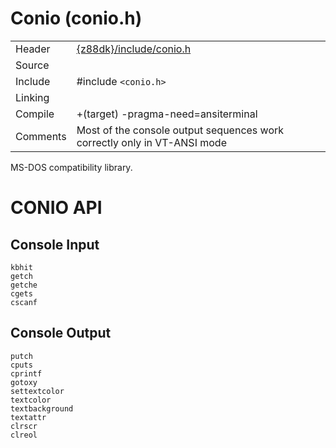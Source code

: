 # Conio (conio.h)

| | |
|-|-|
| Header     | [{z88dk}/include/conio.h](https://raw.githubusercontent.com/z88dk/z88dk/master/include/conio.h)    |
| Source     |                              |                                                                      |
| Include    | #include `<conio.h>`           |                                                                      |
| Linking    |                              |                                                                      |
| Compile    | +(target) -pragma-need=ansiterminal                |                                                                      |
| Comments   | Most of the console output sequences work correctly only in VT-ANSI mode                           |

MS-DOS compatibility library.


# CONIO API

## Console Input

    kbhit
    getch
    getche
    cgets
    cscanf


## Console Output

    putch
    cputs
    cprintf
    gotoxy
    settextcolor
    textcolor
    textbackground
    textattr
    clrscr
    clreol


